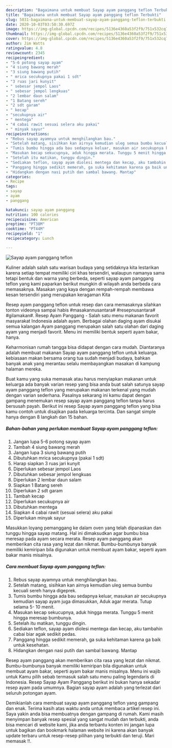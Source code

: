 ```yaml
---
description: "Bagaimana untuk membuat Sayap ayam panggang teflon Terbukti"
title: "Bagaimana untuk membuat Sayap ayam panggang teflon Terbukti"
slug: 5031-bagaimana-untuk-membuat-sayap-ayam-panggang-teflon-terbukti
date: 2020-10-03T03:50:30.697Z
image: https://img-global.cpcdn.com/recipes/5136e4360a53f2f9/751x532cq70/sayap-ayam-panggang-teflon-foto-resep-utama.jpg
thumbnail: https://img-global.cpcdn.com/recipes/5136e4360a53f2f9/751x532cq70/sayap-ayam-panggang-teflon-foto-resep-utama.jpg
cover: https://img-global.cpcdn.com/recipes/5136e4360a53f2f9/751x532cq70/sayap-ayam-panggang-teflon-foto-resep-utama.jpg
author: Jim Watts
ratingvalue: 4.8
reviewcount: 2345
recipeingredient:
- "5-6 potong sayap ayam"
- "4 siung bawang merah"
- "3 siung bawang putih"
- " mrica secukupnya pakai 1 sdt"
- "3 ruas jari kunyit"
- " sebesar jempol Laos"
- " sebesar jempol lengkuas"
- "2 lembar daun salam"
- "1 Batang sereh"
- "2 sdt garam"
- " kecap"
- "secukupnya air"
- " mentega"
- "4 cabai rawit sesuai selera aku pakai"
- " minyak sayur"
recipeinstructions:
- "Rebus sayap ayamnya untuk menghilangkan bau."
- "Setelah matang, sisihkan kan airnya kemudian uleg semua bumbu kecuali sereh hanya digeprek."
- "Tumis bumbu hingga ada bau sedapnya keluar, masukan air secukupnya kemudian sayap ayam juga dimasukkan, Aduk agar merata. Tutup selama 5- 10 menit."
- "Masukan kecap sekucupnya, aduk hingga merata. Tunggu 5 menit hingga meresap bumbunya."
- "Setelah itu matikan, tunggu dingin."
- "Sediakan teflon, sayap ayam diolesi mentega dan kecap, aku tambahin cabai biar agak sedikit pedas."
- "Panggang hingga sedikit memerah, ga suka kehitaman karena ga baik untuk kesehatan."
- "Hidangkan dengan nasi putih dan sambal bawang. Mantap"
categories:
- Recipe
tags:
- sayap
- ayam
- panggang

katakunci: sayap ayam panggang 
nutrition: 100 calories
recipecuisine: American
preptime: "PT38M"
cooktime: "PT44M"
recipeyield: "1"
recipecategory: Lunch

---
```



![Sayap ayam panggang teflon](https://img-global.cpcdn.com/recipes/5136e4360a53f2f9/751x532cq70/sayap-ayam-panggang-teflon-foto-resep-utama.jpg)

Kuliner adalah salah satu warisan budaya yang setidaknya kita lestarikan karena setiap tempat memiliki ciri khas tersendiri, walaupun namanya sama tetapi bentuk dan warna yang berbeda, seperti sayap ayam panggang teflon yang kami paparkan berikut mungkin di wilayah anda berbeda cara memasaknya. Masakan yang kaya dengan rempah-rempah membawa kesan tersendiri yang merupakan keragaman Kita

Resep ayam panggang teflon untuk resep dan cara memasaknya silahkan tonton videonya sampai habis #masakannusantara# #resepnusantara# #gilamakan#. Resep Ayam Panggang - Salah satu menu makanan favorit masyarakat Indonesia adalah ayam. Berbagai olahan daging ayam disukai semua kalangan Ayam panggang merupakan salah satu olahan dari daging ayam yang menjadi favorit. Menu ini memiliki bentuk seperti ayam bakar, hanya.

Keharmonisan rumah tangga bisa didapat dengan cara mudah. Diantaranya adalah membuat makanan Sayap ayam panggang teflon untuk keluarga. kebiasaan makan bersama orang tua sudah menjadi budaya, bahkan banyak anak yang merantau selalu membayangkan masakan di kampung halaman mereka.

Buat kamu yang suka memasak atau harus menyiapkan makanan untuk keluarga ada banyak varian resep yang bisa anda buat salah satunya sayap ayam panggang teflon yang merupakan makanan terkenal yang mudah dengan varian sederhana. Pasalnya sekarang ini kamu dapat dengan gampang menemukan resep sayap ayam panggang teflon tanpa harus bersusah payah.
Berikut ini resep Sayap ayam panggang teflon yang bisa kamu contoh untuk disajikan pada keluarga tercinta. Dan sangat simple hanya dengan 8 langkah dan 15 bahan.


<!--inarticleads1-->

##### Bahan-bahan yang perlukan membuat Sayap ayam panggang teflon:

1. Jangan lupa 5-6 potong sayap ayam
1. Tambah 4 siung bawang merah
1. Jangan lupa 3 siung bawang putih
1. Dibutuhkan  mrica secukupnya (pakai 1 sdt)
1. Harap siapkan 3 ruas jari kunyit
1. Diperlukan  sebesar jempol Laos
1. Dibutuhkan  sebesar jempol lengkuas
1. Diperlukan 2 lembar daun salam
1. Siapkan 1 Batang sereh
1. Diperlukan 2 sdt garam
1. Tambah  kecap
1. Diperlukan secukupnya air
1. Dibutuhkan  mentega
1. Siapkan 4 cabai rawit (sesuai selera) aku pakai
1. Diperlukan  minyak sayur


Masukkan loyang pemanggang ke dalam oven yang telah dipanaskan dan tunggu hingga sayap matang. Hal ini dimaksudkan agar bumbu bisa meresap pada ayam secara merata. Resep ayam panggang akan memberikan cita rasa yang lezat dan nikmat. Bumbu-bumbunya banyak memiliki kemiripan bila digunakan untuk membuat ayam bakar, seperti ayam bakar manis misalnya. 

<!--inarticleads2-->

##### Cara membuat  Sayap ayam panggang teflon:

1. Rebus sayap ayamnya untuk menghilangkan bau.
1. Setelah matang, sisihkan kan airnya kemudian uleg semua bumbu kecuali sereh hanya digeprek.
1. Tumis bumbu hingga ada bau sedapnya keluar, masukan air secukupnya kemudian sayap ayam juga dimasukkan, Aduk agar merata. Tutup selama 5- 10 menit.
1. Masukan kecap sekucupnya, aduk hingga merata. Tunggu 5 menit hingga meresap bumbunya.
1. Setelah itu matikan, tunggu dingin.
1. Sediakan teflon, sayap ayam diolesi mentega dan kecap, aku tambahin cabai biar agak sedikit pedas.
1. Panggang hingga sedikit memerah, ga suka kehitaman karena ga baik untuk kesehatan.
1. Hidangkan dengan nasi putih dan sambal bawang. Mantap


Resep ayam panggang akan memberikan cita rasa yang lezat dan nikmat. Bumbu-bumbunya banyak memiliki kemiripan bila digunakan untuk membuat ayam bakar, seperti ayam bakar manis misalnya. Menu ini wajib untuk Kamu pilih sebab termasuk salah satu menu paling legendaris di Indonesia. Resep Sayap Ayam Panggang berikut ini bukan hanya sekadar resep ayam pada umumnya. Bagian sayap ayam adalah yang terlezat dari seluruh potongan ayam. 

Demikianlah cara membuat sayap ayam panggang teflon yang gampang dan enak. Terima kasih atas waktu anda untuk membaca artikel resep ini. Saya yakin anda bisa membuatnya dengan gampang di rumah. Kami masih menyimpan banyak resep spesial yang sangat mudah dan terbukti, anda bisa mencari di website kami, jika anda terbantu konten ini jangan lupa untuk bagikan dan bookmark halaman website ini karena akan banyak update terbaru untuk resep-resep pilihan yang terbukti dan teruji. Mari memasak !!. 

